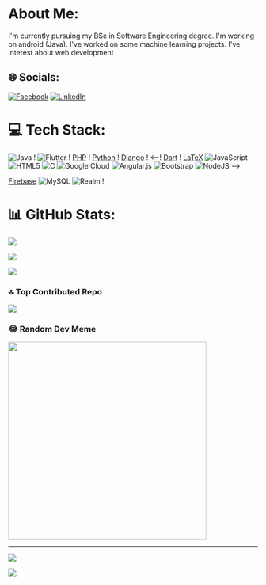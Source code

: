 # About Me:
I'm currently pursuing my BSc in Software Engineering degree. I'm working on android (Java). I've worked on some machine learning projects. I've interest about web development


## 🌐 Socials:
[![Facebook](https://img.shields.io/badge/Facebook-%231877F2.svg?logo=Facebook&logoColor=white)](https://facebook.com/www.facebook.com/1Shishir) [![LinkedIn](https://img.shields.io/badge/LinkedIn-%230077B5.svg?logo=linkedin&logoColor=white)](https://linkedin.com/in/www.linkdin.com/ln/1shishir) 

# 💻 Tech Stack:

![Java](https://img.shields.io/badge/java-%23ED8B00.svg?style=for-the-badge&logo=openjdk&logoColor=white) !
![Flutter](https://img.shields.io/badge/Flutter-%2302569B.svg?style=for-the-badge&logo=Flutter&logoColor=white) !
[PHP](https://img.shields.io/badge/php-%23777BB4.svg?style=for-the-badge&logo=php&logoColor=white) !
[Python](https://img.shields.io/badge/python-3670A0?style=for-the-badge&logo=python&logoColor=ffdd54) !
[Django](https://img.shields.io/badge/django-%23092E20.svg?style=for-the-badge&logo=django&logoColor=white) !
<--!
[Dart](https://img.shields.io/badge/dart-%230175C2.svg?style=for-the-badge&logo=dart&logoColor=white) !
[LaTeX](https://img.shields.io/badge/latex-%23008080.svg?style=for-the-badge&logo=latex&logoColor=white) ![JavaScript](https://img.shields.io/badge/javascript-%23323330.svg?style=for-the-badge&logo=javascript&logoColor=%23F7DF1E) ![HTML5](https://img.shields.io/badge/html5-%23E34F26.svg?style=for-the-badge&logo=html5&logoColor=white) ![C](https://img.shields.io/badge/c-%2300599C.svg?style=for-the-badge&logo=c&logoColor=white) ![Google Cloud](https://img.shields.io/badge/GoogleCloud-%234285F4.svg?style=for-the-badge&logo=google-cloud&logoColor=white) ![Angular.js](https://img.shields.io/badge/angular.js-%23E23237.svg?style=for-the-badge&logo=angularjs&logoColor=white) ![Bootstrap](https://img.shields.io/badge/bootstrap-%238511FA.svg?style=for-the-badge&logo=bootstrap&logoColor=white) ![NodeJS](https://img.shields.io/badge/node.js-6DA55F?style=for-the-badge&logo=node.js&logoColor=white) 
-->

[Firebase](https://img.shields.io/badge/Firebase-039BE5?style=for-the-badge&logo=Firebase&logoColor=white) ![MySQL](https://img.shields.io/badge/mysql-%2300000f.svg?style=for-the-badge&logo=mysql&logoColor=white) ![Realm](https://img.shields.io/badge/Realm-39477F?style=for-the-badge&logo=realm&logoColor=white) !

<!--[SQLite](https://img.shields.io/badge/sqlite-%2307405e.svg?style=for-the-badge&logo=sqlite&logoColor=white) ![Adobe](https://img.shields.io/badge/adobe-%23FF0000.svg?style=for-the-badge&logo=adobe&logoColor=white) ![Canva](https://img.shields.io/badge/Canva-%2300C4CC.svg?style=for-the-badge&logo=Canva&logoColor=white) ![Figma](https://img.shields.io/badge/figma-%23F24E1E.svg?style=for-the-badge&logo=figma&logoColor=white) ![Keras](https://img.shields.io/badge/Keras-%23D00000.svg?style=for-the-badge&logo=Keras&logoColor=white) ![TensorFlow](https://img.shields.io/badge/TensorFlow-%23FF6F00.svg?style=for-the-badge&logo=TensorFlow&logoColor=white) ![scikit-learn](https://img.shields.io/badge/scikit--learn-%23F7931E.svg?style=for-the-badge&logo=scikit-learn&logoColor=white) ![Gradle](https://img.shields.io/badge/Gradle-02303A.svg?style=for-the-badge&logo=Gradle&logoColor=white)
-->
# 📊 GitHub Stats:

![](https://github-readme-stats.vercel.app/api?username=1Shishir&theme=dark&hide_border=false&include_all_commits=true&count_private=true)<br/>

![](https://github-readme-streak-stats.herokuapp.com/?user=1Shishir&theme=dark&hide_border=false)<br/>

![](https://github-readme-stats.vercel.app/api/top-langs/?username=1Shishir&theme=dark&hide_border=false&include_all_commits=true&count_private=true&layout=compact)

<!--
## 🏆 GitHub Trophies
![](https://github-profile-trophy.vercel.app/?username=1Shishir&theme=dracula&no-frame=false&no-bg=true&margin-w=4)
-->

### 🔝 Top Contributed Repo
![](https://github-contributor-stats.vercel.app/api?username=1Shishir&limit=5&theme=dracula&combine_all_yearly_contributions=true)

### 😂 Random Dev Meme
<img src='https://randommeme-five.vercel.app/' style="height: 400px;"/>

---
[![](https://visitcount.itsvg.in/api?id=1Shishir&icon=0&color=0)](https://visitcount.itsvg.in)

![](https://quotes-github-readme.vercel.app/api?type=horizontal&theme=dark)


<!-- Proudly created with GPRM ( https://gprm.itsvg.in ) -->